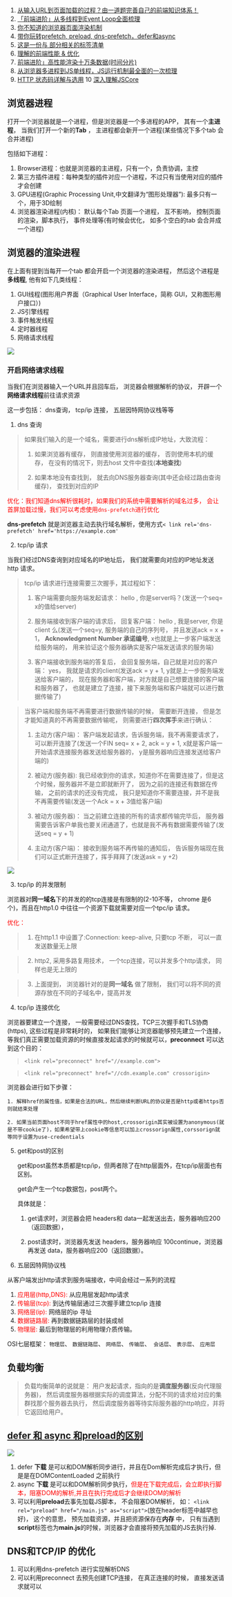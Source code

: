 1. [从输入URL到页面加载的过程？由一道题完善自己的前端知识体系！](https://www.jianshu.com/p/7e7c8b8a3d0e)
2. [「前端进阶」从多线程到Event Loop全面梳理](https://juejin.im/post/5d5b4c2df265da03dd3d73e5)
3. [你不知道的浏览器页面渲染机制](https://juejin.im/post/5ca0c0abe51d4553a942c17d)
4. [带你玩转prefetch, preload, dns-prefetch，defer和async](https://segmentfault.com/a/1190000011577248)
5. [这是一份与 <head> 部分相关的标签清单](https://github.com/Amery2010/HEAD)
6. [理解的前端性能 & 优化](https://zhuanlan.zhihu.com/p/33825610)
7. [前端进阶」高性能渲染十万条数据(时间分片)](https://juejin.im/post/5d76f469f265da039a28aff7)
8. [从浏览器多进程到JS单线程，JS运行机制最全面的一次梳理](https://segmentfault.com/a/1190000012925872)
9. [HTTP 状态码详解与选用](https://segmentfault.com/a/1190000006058316)
10 [深入理解JSCore](https://juejin.im/post/5b7f6a27e51d4538b063f233)

## 浏览器进程
打开一个浏览器就是一个进程，但是浏览器是一个多进程的APP， 其有一个**主进程**， 当我们打开一个新的**Tab** ， 主进程都会新开一个进程(某些情况下多个tab 会合并进程)

包括如下进程：

1. Browser进程：也就是浏览器的主进程，只有一个，负责协调，主控
2. 第三方插件进程：每种类型的插件对应一个进程，不过只有当使用对应的插件才会创建
3. GPU进程(Graphic Processing Unit,中文翻译为“图形处理器”): 最多只有一个，用于3D绘制
4. 浏览器渲染进程(内核)： 默认每个Tab 页面一个进程， 互不影响， 控制页面的渲染，脚本执行， 事件处理等(有时候会优化， 如多个空白的tab 会合并成一个进程)

## 浏览器的渲染进程

在上面有提到当每开一个tab 都会开启一个浏览器的渲染进程， 然后这个进程是**多线程**, 他有如下几类线程：

1. GUI线程(图形用户界面（Graphical User Interface，简称 GUI，又称图形用户接口）)
2. JS引擎线程
3. 事件触发线程
4. 定时器线程
5. 网络请求线程

![](https://upload-images.jianshu.io/upload_images/3358344-74350b8bedb7864c?imageMogr2/auto-orient/strip|imageView2/2/format/webp)

### 开启网络请求线程

当我们在浏览器输入一个URL并且回车后， 浏览器会根据解析的协议， 开辟一个**网络请求线程**前往请求资源

这一步包括： dns查询， tcp/ip 连接， 五层因特网协议栈等等

1. dns 查询
> 如果我们输入的是一个域名，需要进行dns解析成IP地址，大致流程：
>
> 1. 如果浏览器有缓存， 则直接使用浏览器的缓存， 否则使用本机的缓存， 在没有的情况下，则去host 文件中查找(**本地查找**)
>
> 2. 如果本地没有查找到， 就去向DNS服务器查询(其中还会经过路由查询缓存)， 查找到对应的IP 

<font color=red>优化：我们知道dns解析很耗时，如果我们的系统中需要解析的域名过多， 会让首屏加载过慢，我们可以考虑使用`dns-prefetch`进行优化</font>

**dns-prefetch** 就是浏览器主动去执行域名解析，使用方式`< link rel='dns-prefetch' href='https://example.com'`

2. tcp/ip 请求

当我们经过DNS查询到对应域名的IP地址后， 我们就需要向对应的IP地址发送http 请求。

> tcp/ip 请求进行连接需要三次握手，其过程如下：
>
> 1. 客户端需要向服务端发起请求： hello , 你是server吗？(发送一个seq= x的值给server)
> 
> 2. 服务端接收到客户端的请求后， 回复客户端： hello , 我是server, 你是client 么(发送一个seq=y, 服务端的自己的序列号， 并且发送ack = x + 1， **Acknowledgment Number 承诺编号**, x也就是上一步客户端发送给服务端的， 用来验证这个服务器确实是客户端发送请求的服务端)
> 
> 3. 客户端接收到服务端的答复后， 会回复服务端，自己就是对应的客户端： yes， 我就是请求的client(发送ack = y + 1, y就是上一步服务端发送给客户端的， 现在服务器和客户端，对方就是自己想要连接的客户端和服务器了， 也就是建立了连接，接下来服务端和客户端就可以进行数据传输了)

> 当客户端和服务端不再需要进行数据传输的时候， 需要断开连接， 但是怎才能知道真的不再需要数据传输呢， 则需要进行**四次挥手**来进行确认：
>
> 1. 主动方(客户端)： 客户端发起请求，告诉服务端，我不再需要请求了， 可以断开连接了(发送一个FIN seq= x + 2, ack = y + 1, x就是客户端一开始请求连接服务器发送给服务器的， y是服务器响应连接发送给客户端的)
> 
> 2. 被动方(服务器): 我已经收到你的请求，知道你不在需要连接了，但是这个时候，服务器并不是立即就断开了， 因为之前的连接还有数据在传输， 之前的请求的还没有完成， 我只是知道你不需要连接，并不是我不再需要传输(发送一个Ack = x + 3值给客户端)
>
> 3. 被动方(服务器)： 当之前建立连接的所有的请求都传输完毕后， 服务器需要告诉客户单我也要关闭通道了，也就是我不再有数据需要传输了(发送seq = y + 1)
> 
> 4. 主动方(客户端)： 接收到服务端不再传输的通知后， 告诉服务端现在我们可以正式断开连接了，挥手拜拜了(发送ask = y +2)

![](https://user-gold-cdn.xitu.io/2018/12/31/168020016083b3d4?imageView2/0/w/1280/h/960/format/webp/ignore-error/1)

3. tcp/ip 的并发限制

浏览器对**同一域名**下的并发的的tcp连接是有限制的(2-10不等， chrome 是6个)，而且在http1.0 中往往一个资源下载就需要对应一个tpc/ip 请求。

<font color="red">优化：</font>
> 1. 在http1.1 中设置了:Connection: keep-alive, 只要tcp 不断， 可以一直发送数量无上限

> 2. http2, 采用多路复用技术， 一个tcp连接，可以并发多个http请求， 同样也是无上限的

> 3. 上面提到， 浏览器针对的是**同一域名** 做了限制， 我们可以将不同的资源存放在不同的子域名中，提高并发

4. tcp/ip 连接优化

浏览器要建立一个连接， 一般需要经过DNS查找，TCP三次握手和TLS协商(https), 这些过程是非常耗时的， 如果我们能够让浏览器能够预先建立一个连接，等我们真正需要加载资源的时候直接发起请求的时候就可以，**preconnect** 可以达到这个目的：

> `<link rel="preconnect" href="//example.com">`

> `<link rel="preconnect" href="//cdn.example.com" crossorigin>`

浏览器会进行如下步骤：

    1. 解释href的属性值，如果是合法的URL，然后继续判断URL的协议是否是http或者https否则就结束处理

    2. 如果当前页面host不同于href属性中的host,crossorigin其实被设置为anonymous(就是不带cookie了)，如果希望带上cookie等信息可以加上crossorign属性,corssorign就等同于设置为use-credentials


5. get和post的区别

    get和post虽然本质都是tcp/ip，但两者除了在http层面外，在tcp/ip层面也有区别。

    get会产生一个tcp数据包，post两个。

    具体就是：

    1. get请求时，浏览器会把 headers和 data一起发送出去，服务器响应200（返回数据），

    2. post请求时，浏览器先发送 headers，服务器响应 100continue，浏览器再发送 data，服务器响应200（返回数据）。


5. 五层因特网协议栈

从客户端发出http请求到服务端接收，中间会经过一系列的流程
1. <font color=red>应用层(http,DNS):</font> 从应用层发起http请求
2. <font color=red>传输层(tcp):</font> 到达传输层通过三次握手建立tcp/ip 连接
3. <font color=red>网络层(ip):</font> 网络层的ip 寻址
4. <font color=red>数据链路层:</font> 再到数据链路层的封装成帧
5. <font color=red>物理层:</font> 最后到物理层的利用物理介质传输。

OSI七层框架： `物理层`、 `数据链路层`、 `网络层`、 `传输层`、` 会话层`、 `表示层`、 `应用层`

## 负载均衡
> 负载均衡简单的说就是： 用户发起请求，指向的是**调度服务器**(反向代理服务器)， 然后调度服务器根据实际的调度算法，分配不同的请求给对应的集群找那个服务器去执行， 然后调度服务器等待实际服务器的http响应，并将它返回给用户。

## [defer 和 async 和preload的区别](https://segmentfault.com/a/1190000011577248)
![](https://image-static.segmentfault.com/28/4a/284aec5bb7f16b3ef4e7482110c5ddbb_articlex)
1. defer **下载** 是可以和DOM解析同步进行，并且在Dom解析完成后才执行，但是是在DOMContentLoaded 之前执行
2. async **下载** 是可以和DOM解析同步执行，<font color=red>但是在下载完成后，会立即执行脚本，阻塞DOM的解析,并且在执行完成后才会继续DOM的解析</font>
3. 可以利用**preload**去事先加载JS脚本， 不会阻塞DOM解析， 如： `<link rel="preload" href="/main.js" as="script">`(放在header标签中越早也好)， 这个的意思， 预先加载资源，并且把资源保存在**内存** 中， 只有当遇到**script**标签也为**main.js**的时候，浏览器才会直接将预先加载的JS去执行掉.


## DNS和TCP/IP 的优化
1. 可以利用dns-prefetch 进行实现解析DNS
2. 可以利用preconnect 去预先创建TCP连接， 在真正连接的时候， 直接发送请求就可以